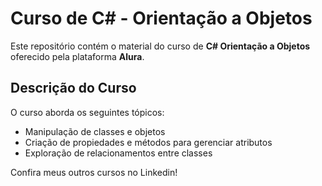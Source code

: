 # Curso de C# - Orientação a Objetos

Este repositório contém o material do curso de **C# Orientação a Objetos** oferecido pela plataforma **Alura**.

## Descrição do Curso

O curso aborda os seguintes tópicos:

- Manipulação de classes e objetos
- Criação de propiedades e métodos para gerenciar atributos
- Exploração de relacionamentos entre classes

Confira meus outros cursos no Linkedin!
